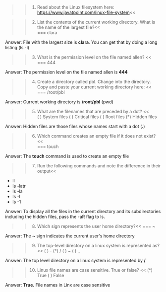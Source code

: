 >>1. Read about the Linux filesystem here: https://www.javatpoint.com/linux-file-system<<

>>2. List the contents of the current working directory. What is the name of the largest file?<<  
=== clara
  
Answer: File with the largest size is **clara**. You can get that by doing a long listing (ls -l)  

>>3. What is the permission level on the file named allen? <<  
=== 444  
  
Answer: The permission level on the file named allen is **444**  
   
>>4. Create a directory called pbl. Change into the directory. Copy and paste your current working directory here: <<  
=== /root/pbl
  
Answer: Current working directory is **/root/pbl** (pwd)  

>>5. What are the filenames that are preceded by a dot? <<  
( ) System files
( ) Critical files
( ) Root files
(*) Hidden files
  
Answer: Hidden files are those files whose names start with a dot (**.**)  
  
>>6. Which command creates an empty file if it does not exist? <<  
=== touch
  
Answer: The **touch** command is used to create an empty file  
  
>>7. Run the following commands and note the difference in their output<<
- ll
- ls -latr
- ls -la
- ls -l
- ls -1
  
Answer: To display all the files in the current directory and its subdirectories including the hidden files, pass the -aR flag to ls.  
  
>>8. Which sign represents the user home directory?<<
=== ~
  
Answer: The **~** sign indicates the current user's home directory  
  
>>9. The top-level directory on a linux system is represented as? <<
( ) -
(*) /
( ) ~
( ) ..
  
Answer: The top level directory on a linux system is represented by **/**
  
>>10. Linux file names are case sensitive. True or false? <<
(*) True
( ) False
  
Answer: **True.** File names in Linx are case sensitive